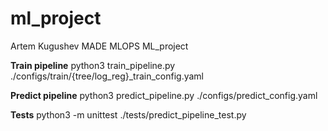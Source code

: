 # ml_project
Artem Kugushev MADE MLOPS ML_project

**Train pipeline** python3 train_pipeline.py ./configs/train/{tree/log_reg}_train_config.yaml 

**Predict pipeline** python3 predict_pipeline.py ./configs/predict_config.yaml

**Tests** python3 -m unittest ./tests/predict_pipeline_test.py

